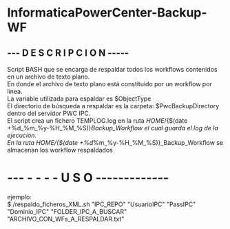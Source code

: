 # InformaticaPowerCenter-Backup-WF

## --- D E S C R I P C I O N -----
Script BASH que se encarga de respaldar todos los workflows contenidos en un archivo de texto plano.  
En donde el archivo de texto plano está constituido por un workflow por linea.  
La variable utilizada para espaldar es $ObjectType  
El directorio de búsqueda a respaldar es la carpeta: $PwcBackupDirectory dentro del servidor PWC IPC.  
El script crea un fichero TEMPLOG.log en la ruta ${HOME}/${$(date +%d_%m_%y-%H_%M_%S)}_Backup_Workflow el cual guarda el log de la ejecución.  
En la ruta ${HOME}/${$(date +%d_%m_%y-%H_%M_%S)}_Backup_Workflow se almacenan los workflow respaldados 

# --- - - - - U S O -------------
ejemplo:  
$./respaldo_ficheros_XML.sh "IPC_REPO" "UsuarioIPC" "PassIPC" "Dominio_IPC" "FOLDER_IPC_A_BUSCAR" "ARCHIVO_CON_WFs_A_RESPALDAR.txt"  
